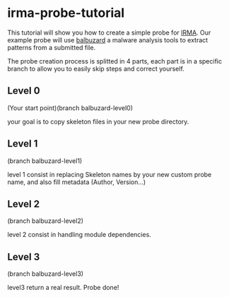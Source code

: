 # irma-probe-tutorial

This tutorial will show you how to create a simple probe for [IRMA](https://github.com/quarkslab/irma).
Our example probe will use [balbuzard](http://www.decalage.info/python/balbuzard) a malware analysis tools to extract patterns from a submitted file.

The probe creation process is splitted in 4 parts, each part is in a specific branch to allow you to easily skip steps and correct yourself.

## Level 0
(Your start point)(branch balbuzard-level0)

your goal is to copy skeleton files in your new probe directory.

## Level 1
(branch balbuzard-level1)

level 1 consist in replacing Skeleton names by your new custom probe name, and also fill metadata (Author, Version...)

## Level 2
(branch balbuzard-level2)

level 2 consist in handling module dependencies.

## Level 3
(branch balbuzard-level3)

level3 return a real result. Probe done!
